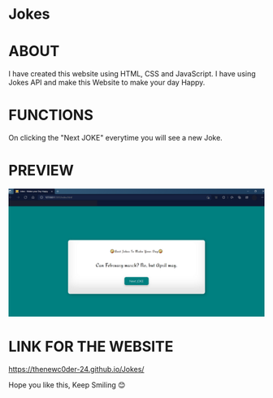 # Jokes

# ABOUT
I have created this website using HTML, CSS and JavaScript. I have using Jokes API and make this Website to make your day Happy.

# FUNCTIONS
On clicking the "Next JOKE" everytime you will see a new Joke.

# PREVIEW
![image](https://github.com/TheNewC0der-24/Jokes/blob/master/Preview.png)

# LINK FOR THE WEBSITE 
https://thenewc0der-24.github.io/Jokes/

Hope you like this, Keep Smiling 😊
